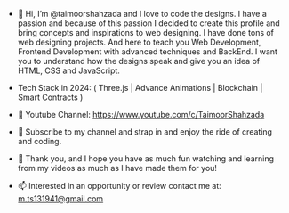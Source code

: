 - 👋 Hi, I’m @taimoorshahzada and I love to code the designs. I have a passion and because of this passion I decided to create this profile and bring concepts
and inspirations to web designing. 
I have done tons of web designing projects. And here to teach you Web Development, Frontend Development with advanced techniques and BackEnd.
I want you to understand how the designs speak and give you an idea of HTML, CSS and JavaScript.

- Tech Stack in 2024: ( Three.js | Advance Animations | Blockchain | Smart Contracts )

- 🌱 Youtube Channel: https://www.youtube.com/c/TaimoorShahzada

- 👀 Subscribe to my channel and strap in and enjoy the ride of creating and coding.
 
- 💞️ Thank you, and I hope you have as much fun watching and learning from my videos as much as I have made them for you!

- 📫 Interested in an opportunity or review contact me at: m.ts131941@gmail.com

